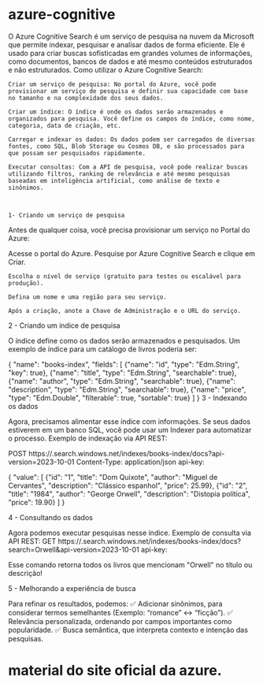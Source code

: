 # azure-cognitive
O Azure Cognitive Search é um serviço de pesquisa na nuvem da Microsoft que permite indexar, pesquisar e analisar dados de forma eficiente. Ele é usado para criar buscas sofisticadas em grandes volumes de informações, como documentos, bancos de dados e até mesmo conteúdos estruturados e não estruturados.
Como utilizar o Azure Cognitive Search:

    Criar um serviço de pesquisa: No portal do Azure, você pode provisionar um serviço de pesquisa e definir sua capacidade com base no tamanho e na complexidade dos seus dados.

    Criar um índice: O índice é onde os dados serão armazenados e organizados para pesquisa. Você define os campos do índice, como nome, categoria, data de criação, etc.

    Carregar e indexar os dados: Os dados podem ser carregados de diversas fontes, como SQL, Blob Storage ou Cosmos DB, e são processados para que possam ser pesquisados rapidamente.

    Executar consultas: Com a API de pesquisa, você pode realizar buscas utilizando filtros, ranking de relevância e até mesmo pesquisas baseadas em inteligência artificial, como análise de texto e sinônimos.
    
    
    
    1- Criando um serviço de pesquisa

Antes de qualquer coisa, você precisa provisionar um serviço no Portal do Azure:

Acesse o portal do Azure.
     Pesquise por Azure Cognitive Search e clique em Criar.

    Escolha o nível de serviço (gratuito para testes ou escalável para produção).

    Defina um nome e uma região para seu serviço.

    Após a criação, anote a Chave de Administração e o URL do serviço.

2 - Criando um índice de pesquisa

O índice define como os dados serão armazenados e pesquisados. Um exemplo de índice para um catálogo de livros poderia ser:

{
  "name": "books-index",
  "fields": [
    {"name": "id", "type": "Edm.String", "key": true},
    {"name": "title", "type": "Edm.String", "searchable": true},
    {"name": "author", "type": "Edm.String", "searchable": true},
    {"name": "description", "type": "Edm.String", "searchable": true},
    {"name": "price", "type": "Edm.Double", "filterable": true, "sortable": true}
  ]
}
3 - Indexando os dados

Agora, precisamos alimentar esse índice com informações. Se seus dados estiverem em um banco SQL, você pode usar um Indexer para automatizar o processo. Exemplo de indexação via API REST:

POST https://<seu-servico>.search.windows.net/indexes/books-index/docs?api-version=2023-10-01
Content-Type: application/json
api-key: <sua-chave>

{
  "value": [
    {"id": "1", "title": "Dom Quixote", "author": "Miguel de Cervantes", "description": "Clássico espanhol", "price": 25.99},
    {"id": "2", "title": "1984", "author": "George Orwell", "description": "Distopia política", "price": 19.90}
  ]
}

4 - Consultando os dados

Agora podemos executar pesquisas nesse índice. Exemplo de consulta via API REST:
GET https://<seu-servico>.search.windows.net/indexes/books-index/docs?search=Orwell&api-version=2023-10-01
api-key: <sua-chave>

Esse comando retorna todos os livros que mencionam "Orwell" no título ou descrição!

5 - Melhorando a experiência de busca

Para refinar os resultados, podemos: ✅ Adicionar sinônimos, para considerar termos semelhantes (Exemplo: “romance” ↔ “ficção”). ✅ Relevância personalizada, ordenando por campos importantes como popularidade. ✅ Busca semântica, que interpreta contexto e intenção das pesquisas.


# material do site oficial da azure.
